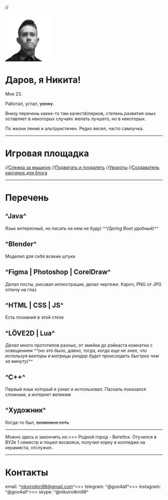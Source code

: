 //<div class="avatar"><div class="filter"></div><img src="./assets/image/avatar.png" width="150px" height="150px"></div>

# Даров, я Никита!

Мне 23.

Работал, устал, ~~ухожу~~.

Внизу перечень каких-то там качеств\перков, степень развития оных оставляет в некоторых случаях желать лучшего, но в некоторых.

По жизни ленив и альтруистичен. Редко весел, часто самоучка.

_______

# Игровая площадка

//<a target="_blank" href="./playground/pseudo3d">Слежка за мышкою</a>
//<a target="_blank" href="./playground/moveable-blocks">Подвигать и поудалять</a>
//<a target="_blank" href="./playground/try-to-kick">Увороты</a>
//<a target="_blank" href="./playground/blog-image-creator">Создаватель картинок для блога</a>

_______

# Перечень

## ^Java^
Язык интересный, но писать на нем не буду) *^^(Spring Boot удобный)^^*

## ^Blender^
Моделил для себя всякие штуки

## ^Figma | Photoshop | CorelDraw^
Делал посты, рисовал иллюстрации, делал чертежи. Кароч, PNG от JPG отличу на глаз

## ^HTML | CSS | JS^
Есть познания в этой стезе

## ^LÖVE2D | Lua^
Делал много прототипов разных, от змейки до рэйкаста комнатки с освещением *^^(но это было, давно, тогда, когда еще не знал, что используя векторы и матрицы рендер будет происходить быстрее чем за минуту)^^*

## ^С++^
Первый язык который я узнал и использовал. Паскаль показался сложным, а интернет великим

## ^Художник^
Когда-то был, ~~возможно есть~~

---

Можно здесь и закончить но:>>>
Родной город - Витебск. Отучился в ВУЗе 1 семестр и пошел восвояси, получил корку в колледже на керамиста, отслужил. 

---

# Контакты

email:      ^niksirotkin98@gmail.com^>>>
telegram:   ^@goo4all^>>>
instagram:  ^@goo4all^>>>
skype:      ^@niksirotkin98^